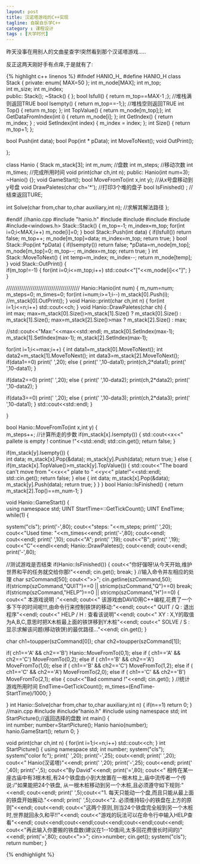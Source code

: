 ```yaml
---
layout: post
title: 汉诺塔游戏的C++实现
tagline: 自娱自乐学C++
category : 课程设计
tags : [大学时代]
---
```


昨天没事在用别人的文曲星查字!突然看到那个汉诺塔游戏.....

反正这两天刚好手有点痒,于是就有了:

{% highlight c++ linenos %}
#ifndef  HANIO_H_
#define HANIO_H
class  Stack
{
private:
 enum{ MAX=50 };
 int m_node[MAX];
 int m_top;     
 int m_size;
 int m_index;  
public:
 Stack();
 ~Stack() { };
 bool  Isfull()  { return m_top==MAX-1 ;};   //堆栈满则返回TRUE
 bool  Isempty()  { return m_top==-1;};      //堆栈空则返回TRUE
 int Top()  { return m_top; };
 int TopValue() { return m_node[m_top];};
 int GetDataFromIndex(int i) { return m_node[i]; };
 int GetIndex() { return m_index; } ;
 void SetIndex(int index) { m_index = index; };
 int Size()  { return m_top+1; };
 
 bool Push(int data);
 bool Pop(int * pData);
 int  MoveToNext();
 void OutPrint();

};

class Hanio
{
 Stack  m_stack[3];
 int m_num;             //盘数
 int m_steps;           //移动次数
 int m_times;           //完成所用时间
 void print(char ch,int n);
public:
 Hanio(int num=3);
 ~Hanio() {};
 void GameStart();
 bool MoveFromTo(int x,int y);  //从x号盘移动到y号盘
 void DrawPaletes(char ch='*');            //打印3个堆的盘子
 bool IsFinished() ;               //结束返回TURE;
     
 int Solve(char from,char to,char auxiliary,int n);          //求解其解法路径
};

#endif
//hanio.cpp
#include "hanio.h"
#include <iostream>
#include<cstdlib>
#include<cstring>
#include<cctype>
#include<windows.h>
Stack::Stack()
{
 m_top=-1;
 m_index=m_top;
 for(int i=0;i<MAX;i++)
  m_node[i]=0;
}
bool Stack::Push(int data)
{
 if(Isfull())
  return false;
 m_top++;
 m_node[m_top]=data;
 m_index=m_top;
 return true;
}
bool Stack::Pop(int *pData)
{
 if(Isempty())
  return false;
 *pData=m_node[m_top];
 m_node[m_top]=0;
 m_top--;
 m_index=m_top;
 return true;
}
int Stack::MoveToNext()
{
 int temp=m_index;
 m_index--;
 return m_node[temp];
}
void Stack::OutPrint()
{  
 if(m_top!=-1)
 {
     for(int i=0;i<=m_top;i++)
   std::cout<<"["<<m_node[i]<<"]";
 }
}
 
 
///////////////////////////////////////
Hanio::Hanio(int num)
{
 m_num=num;
 m_steps=0;
 m_times=0;
 for(int i=num;i>=1;i--)
  m_stack[0].Push(i);
 //m_stack[0].OutPrint();
}
void Hanio::print(char ch,int n)
{
 for(int i=1;i<=n;i++)
  std::cout<<ch;
}
void Hanio::DrawPaletes(char ch)
{   
 int max;
 max=m_stack[0].Size()>m_stack[1].Size() ? m_stack[0].Size() : m_stack[1].Size();
 max=m_stack[2].Size()>max               ? m_stack[2].Size() : max;
    
 //std::cout<<"Max:"<<max<<std::endl;
 m_stack[0].SetIndex(max-1);
 m_stack[1].SetIndex(max-1);
 m_stack[2].SetIndex(max-1);

 for(int i=1;i<=max;i++)
 {
  int data1=m_stack[0].MoveToNext();
  int data2=m_stack[1].MoveToNext();
  int data3=m_stack[2].MoveToNext();
  if(data1==0)
   print(' ',20);
  else
  {
   print(' ',10-data1);
   print(ch,2*data1);
   print(' ',10-data1);
  }
  
  if(data2==0)
   print(' ',20);
  else
  {
   print(' ',10-data2);
   print(ch,2*data2);
   print(' ',10-data2);
  }
  
  if(data3==0)
   print(' ',20);
  else
  {
   print(' ',10-data3);
   print(ch,2*data3);
   print(' ',10-data1);
  }
  std::cout<<std::endl;
 }
 
}

bool Hanio::MoveFromTo(int x,int y)
{   
 m_steps++;     //计算所走的步数
 if(m_stack[x].Isempty())
 {
  std::cout<<x<<" pallete  is empty ! continue !"<<std::endl;
  std::cin.get();
  return false;
 }
   
 if(m_stack[y].Isempty())
 {   
  int data;
  m_stack[x].Pop(&data);
  m_stack[y].Push(data);
  return true;
 }
 else
 {
  if(m_stack[x].TopValue()>m_stack[y].TopValue())
  {
   std::cout<<"The board can't move from "<<x<<" plate to " <<y<<" plate!"<<std::endl;
   std::cin.get();
   return false;
  }
  else
  {
     int data;
     m_stack[x].Pop(&data);
     m_stack[y].Push(data);
     return true;
  }
 }
}
bool Hanio::IsFinished()
{
 return m_stack[2].Top()==m_num-1;
}
 
void Hanio::GameStart()
{   
 using namespace std;
 UINT StartTime=::GetTickCount();
 UINT EndTime;
 while(1)
 {   
  
   system("cls");
   print('-',80);
   cout<<"steps: "<<m_steps; print(' ',20);
   cout<<"Used time: "<<m_times<<endl;
   print('-',80);
   cout<<endl; cout<<endl; print(' ',10); cout<<"A";
   print(' ',19); cout<<"B"; print(' ',19);
   cout<<"C"<<endl<<endl;
      Hanio::DrawPaletes();
   cout<<endl; cout<<endl;
      print('-',80);
         
   //测试游戏是否结束
   if(Hanio::IsFinished()) 
  {
   cout<<"你好强呀!从今天开始,维护世界和平的任务就交给你那!"<<endl;
   cin.get();
   break;
  }
        //输入命令并左相应的处理
  char szCommand[50];
  cout<<">>";
  cin.getline(szCommand,50);
  if(stricmp(szCommand,"QUIT")==0 || stricmp(szCommand,"Q")==0)
   break;
  if(stricmp(szCommand,"HELP")==0 || stricmp(szCommand,"H")==0)
  {
   cout<<" 本游戏说明  :"<<endl;
   cout<<" 该游戏由DAVID用C++编程,花费了一个多下午的时间呢!!!,由命令行来控制铁饼的移动:"<<endl;
   cout<<"     QUIT / Q   :   退出程序"<<endl;
   cout<<"     HELP / H   :   查看该说明"<<endl;
   cout<<"     XY         :   X,Y的取值为A,B,C,意思时把X木桩最上面的铁饼移到Y木桩"<<endl;
   cout<<"     SOLVE / S  :   显示求解该问题(移动铁饼)的最优路径..."<<endl;
   cin.get();
  }
  
  char ch1=toupper(szCommand[0]);
  char ch2=toupper(szCommand[1]);
     
  if( ch1=='A' && ch2=='B')
   Hanio::MoveFromTo(0,1);
  else if ( ch1=='A' && ch2=='C')
   MoveFromTo(0,2);
  else if ( ch1=='B' && ch2=='A')
   MoveFromTo(1,0);
  else if ( ch1=='B' &&  ch2=='C')
   MoveFromTo(1,2);
  else if ( ch1=='C' &&  ch2=='A')
   MoveFromTo(2,0);
  else if ( ch1=='C' &&  ch2=='B')
   MoveFromTo(2,1);
  else
  {
   cout<<"Bad command !"<<endl;
   cin.get();
  }
         //统计游戏所用时间
         EndTime=GetTickCount();
   m_times=(EndTime-StartTime)/1000;
 }
 
}
int Hanio::Solve(char from,char to,char auxiliary,int n)
{
    if(n==1)
 return 0;
}
//main.cpp
#include<iostream>
#include"hanio.h"
#include<cstdlib>
using namespace std;
int StartPicture();//返回选择的盘数
int main()
{   
 int number;
 number=StartPicture();
    Hanio hanio(number);
 hanio.GameStart();
 return 0;
}

void print(char ch,int n)
{
 for(int i=1;i<=n;i++)
  std::cout<<ch;
}
int StartPicture()
{
 using namespace std;
    int number;
 system("cls");
 system("color fc");
 print(' ',20);
 print('-',25);
 cout<<endl;
 print(' ',20);
 cout<<"       Hanio(汉诺塔)"<<endl;
 print(' ',20);
 print('-',25);
 cout<<endl;
 print(' ',40);
 print('-',5);
 cout<<"By  David"<<endl;
 print('=',80);
 cout<<"  相传在某一座古庙中有3根木桩,有24个铁盘由小到大放置在一根木柱上,庙中流传者一个传说:/"如果能把24个铁盘, 从一根木桩移动到另一个木桩,且必须遵守如下规则:"<<endl;
 cout<<endl;
 print(' ',5);cout<<"1. 每天只能动一个盘,而且只能从最上面的铁盘开始搬动."<<endl;
 print(' ',5);cout<<"2. 必须维持较小的铁盘在上方的原则"<<endl;
 cout<<endl;
 cout<<"这两个原则,则当24个铁盘完全般到另一个木桩时,世界就回永久和平!!"<<endl;
 cout<<"游戏的玩法可以在命令行中输入HELP查看"<<endl;
 cout<<endl;cout<<endl;cout<<endl;cout<<endl;cout<<endl;
 cout<<"再此输入你要搬的铁盘数(建议在1--10值间,太多回花费很长时间的)"<<endl;
 print('=',80);
 cout<<">>";
 cin>>number;
 cin.get();
 system("cls");
 return number;
}

{% endhighlight %}